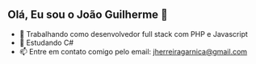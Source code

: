 ## Olá, Eu sou o João Guilherme 👋

- 🔭 Trabalhando como desenvolvedor full stack com PHP e Javascript
- 🌱 Estudando C#
- 📫 Entre em contato comigo pelo email: jherreiragarnica@gmail.com
